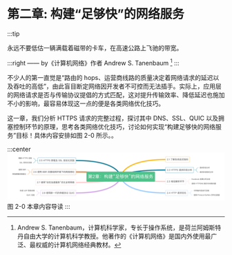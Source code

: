 # 第二章: 构建“足够快”的网络服务

:::tip <a/>

永远不要低估一辆满载着磁带的卡车，在高速公路上飞驰的带宽。

:::right
—— by《计算机网络》作者 Andrew S. Tanenbaum [^1]
:::

不少人的第一直觉是“路由的 hops、运营商线路的质量决定着网络请求的延迟以及吞吐的高低”，由此盲目断定网络因开发者不可控而无法插手。实际上，应用层的网络请求是否与传输协议提倡的方式匹配，这对提升传输效率、降低延迟也施加不小的影响，最容易体现这一点的便是各类网络优化技巧。

这一章，我们分析 HTTPS 请求的完整过程，探讨其中 DNS、SSL、QUIC 以及拥塞控制环节的原理，思考各类网络优化技巧，讨论如何实现“构建足够快的网络服务”目标！具体内容安排如图 2-0 所示。。

:::center
  ![](../assets/http-summary.png)<br/>
  图 2-0 本章内容导读
:::

[^1]: Andrew S. Tanenbaum，计算机科学家，专长于操作系统，是荷兰阿姆斯特丹自由大学的计算机科学教授。他著作的《计算机网络》是国内外使用最广泛、最权威的计算机网络经典教材。